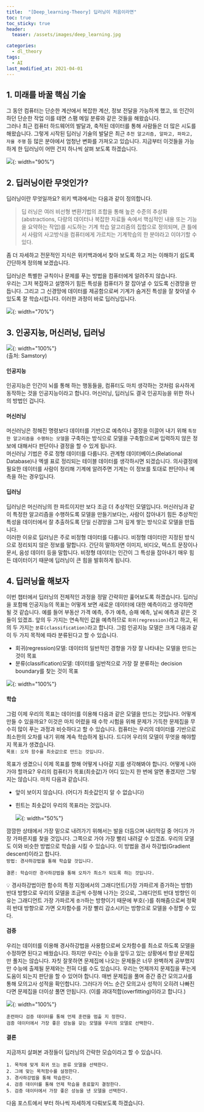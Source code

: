 ```yaml
---
title:  "[Deep_learning-Theory] 딥러닝이 처음이라면"
toc: true
toc_sticky: true
header:
  teaser: /assets/images/deep_learning.jpg

categories:
  - dl_theory
tags:
  - AI
last_modified_at: 2021-04-01
---
```


## 1. 미래를 바꿀 핵심 기술
그 동안 컴퓨터는 단순한 계산에서 복잡한 계산, 정보 전달을 가능하게 했고, 또 인간이 하던 단순한 작업 이를 테면 스팸 메일 분류와 같은 것들을 해왔습니다.  
그러나 최근 컴퓨터 하드웨어의 발달과, 축적된 데이터를 통해 사람들은 더 많은 시도를 해왔습니다. 그렇게 시작된 딥러닝 기술의 발달은 최근 `추천 알고리즘, 알파고, 파파고, 자율 주행` 등 많은 분야에서 엄청난 변화를 가져오고 있습니다. 지금부터 이것들을 가능하게 한 딥러닝이 어떤 건지 하나씩 살펴 보도록 하겠습니다.

![](/assets/images/ai_intro.png){: width="90%"}




## 2. 딥러닝이란 무엇인가?
딥러닝이란 무엇일까요? 위키 백과에서는 다음과 같이 정의합니다.  
> 딥 러닝은 여러 비선형 변환기법의 조합을 통해 높은 수준의 추상화(abstractions, 다량의 데이터나 복잡한 자료들 속에서 핵심적인 내용 또는 기능을 요약하는 작업)를 시도하는 기계 학습 알고리즘의 집합으로 정의되며, 큰 틀에서 사람의 사고방식을 컴퓨터에게 가르치는 기계학습의 한 분야라고 이야기할 수 있다.

좀 더 자세하고 전문적인 지식은 위키백과에서 찾아 보도록 하고 저는 이해하기 쉽도록 간단하게 정의해 보겠습니다.  

딥러닝은 특별한 규칙이나 문제를 푸는 방법을 컴퓨터에게 알려주지 않습니다.  
우리는 그저 복잡하고 설명하기 힘든 특성을 컴퓨터가 잘 잡아낼 수 있도록 신경망을 만듭니다. 그리고 그 신경망에 데이터를 제공함으로써 기계가 숨겨진 특성을 잘 찾아낼 수 있도록 잘 학습시킵니다. 이러한 과정이 바로 딥러닝입니다.  

![](/assets/images/deep_learning.png){: width="70%"}

## 3. 인공지능, 머신러닝, 딥러닝  

![](/assets/images/ai-ml-dl_2.png){: width="100%"}  
(출처: Samstory)  

#### 인공지능
인공지능은 인간이 뇌를 통해 하는 행동들을, 컴퓨터도 마치 생각하는 것처럼 유사하게 동작하는 것을 인공지능이라고 합니다. 머신러닝, 딥러닝도 결국 인공지능을 위한 하나의 방법인 겁니다. 

#### 머신러닝  
머신러닝은 정해진 명령보다 데이터를 기반으로 예측이나 결정을 이끌어 내기 위해 `특정한 알고리즘을 수행하는 모델`을 구축하는 방식으로 모델을 구축함으로써 입력하지 않은 정보에 대해서다 판단이나 결정을 할 수 있게 됩니다.  
머신러닝 기법은 주로 정형 데이터를 다룹니다. 관계형 데이터베이스(Relational Database)나 엑셀 표로 정리되는 테이블 데이터를 생각하시면 되겠습니다. 의사결정에 필요한 데이터를 사람이 정리해 기계에 알려주면 기계는 이 정보를 토대로 판단이나 예측을 하는 경우입니다.


#### 딥러닝  
딥러닝은 머신러닝의 한 파트이지만 보다 조금 더 추상적인 모델입니다. 머신러닝과 같이 특정한 알고리즘을 수행하도록 모델을 만들기보다는, 사람이 잡아내기 힘든 추상적인 특성을 데이터에서 잘 추출하도록 단일 신경망을 그저 깊게 쌓는 방식으로 모델을 만듭니다.  
이러한 이유로 딥러닝은 주로 비정형 데이터를 다룹니다. 비정형 데이터란 지정된 방식으로 정리되지 않은 정보를 말합니다. 간단히 말하자면 이미지, 비디오, 텍스트 문장이나 문서, 음성 데이터 등을 말합니다. 비정형 데이터는 인간이 그 특성을 잡아내기 매우 힘든 데이터이기 때문에 딥러닝이 큰 힘을 발휘하게 됩니다.

## 4. 딥러닝을 해보자  
이번 챕터에서 딥러닝의 전체적인 과정을 정말 간략히만 훑어보도록 하겠습니다. 딥러닝을 포함해 인공지능의 목표는 어떻게 보면 새로운 데이터에 대한 예측이라고 생각하면 될 것 같습니다. 예를 들어 부동산 가격 예측, 주가 예측, 승패 예측, 날씨 예측과 같은 것들이 있겠죠. 앞의 두 가지는 연속적인 값을 예측하므로 `회귀(regression)`라고 하고, 뒤의 두 가지는 `분류(classification)`라고 합니다. 그럼 인공지능 모델은 크게 다음과 같이 두 가지 목적에 따라 분류된다고 할 수 있습니다.

* 회귀(regression)모델: 데이터의 일반적인 경향을 가장 잘 나타내는 모델을 만드는 것이 목표
* 분류(classification)모델: 데이터를 일반적으로 가장 잘 분류하는 decision boundary를 찾는 것이 목표  

![](/assets/images/re_cl.png){: width="100%"}  

#### 학습

그럼 이제 우리의 목표는 데이터를 이용해 다음과 같은 모델을 만드는 것입니다. 어떻게 만들 수 있을까요? 이것은 마치 어렸을 때 수학 시험을 위해 문제가 가득한 문제집을 무수히 많이 푸는 과정과 비슷하다고 할 수 있습니다. 컴퓨터는 우리의 데이터를 기반으로 최소한의 오차를 내기 위해 계속 학습하게 됩니다. 
드디어 우리의 모델이 무엇을 해야할지 목표가 생겼습니다.  
`목표: 오차 함수를 최솟값으로 만드는 것입니다.`  

목표가 생겼으니 이제 목표를 향해 어떻게 나아갈 지를 생각해봐야 합니다. 어떻게 나아가야 할까요? 우리의 컴퓨터가 목표(최솟값)가 어디 있는지 한 번에 알면 좋겠지만 그렇지는 않습니다. 마치 다음과 같습니다.  

  * 앞이 보이지 않습니다. (어디가 최솟값인지 알 수 없습니다)
  * 힌트는 최솟값이 우리의 목표라는 것입니다.  

    ![](/assets/images/down.jpg){: width="50%"}  

깜깜한 상태에서 가장 밑으로 내려가기 위해서는 발을 더듬으며 내리막길 중 어디가 가장 가파른지를 찾을 것입니다. 그쪽으로 가야 가장 빨리 내려갈 수 있겠죠. 우리의 모델도 이와 비슷한 방법으로 학습을 시킬 수 있습니다. 이 방법을 경사 하강법(Gradient descent)이라고 합니다.  
`방법: 경사하강법을 통해 학습할 것입니다.`  

`결론: 학습이란 경사하강법을 통해 오차가 최소가 되도록 하는 것입니다.`  

💡 경사하강법이란 함수의 특정 지점에서의 그래디언트(가장 가파르게 증가하는 방향) 반대 방향으로 우리의 모델을 조금씩 수정해 나가는 것으로, 그래디언트 반대 방향인 이유는 그래디언트 가장 가파르게 `증가`하는 방향이기 때문에 부호(-)를 취해줌으로써 정확히 반대 방향으로 가면 오차함수를 가장 빨리 감소시키는 방향으로 모델을 수정할 수 있다.  

#### 검증  

우리는 데이터를 이용해 경사하강법을 사용함으로써 오차함수를 최소로 하도록 모델을 수정하면 된다고 배웠습니다. 하지만 우리는 수능을 앞두고 있는 상황에서 항상 문제집만 풀지는 않습니다. 자칫 잘못하면 문제집에 나오는 문제들은 너무 완벽하게 공부했지만 수능에 출제될 문제와는 전혀 다를 수도 있습니다. 우리는 언제까지 문제집을 푸는게 도움이 되는지 판단을 할 수 있어야 합니다. 매번 문제집을 풀며 중간 중간 모의고사를 통해 모의고사 성적을 확인합니다. 그러다가 어느 순간 모의고사 성적이 오히려 나빠진다면 문제집을 더이상 풀면 안됩니다. (이를 과대적합(overfitting)이라고 합니다.)  

![](/assets/images/val.png){: width="100%"}  

`훈련마다 검증 데이터를 통해 언제 훈련을 멈출 지 정한다.`  
`검증 데이터에서 가장 좋은 성능을 갖는 모델을 우리의 모델로 선택한다.`  

#### 결론

지금까지 살펴본 과정들이 딥러닝의 간략한 모습이라고 할 수 있습니다.  

```
1. 목적에 맞게 회귀 또는 분류 모델을 선택한다. 
2. 그에 맞는 목적함수를 설정한다.  
3. 경사하강법을 통해 학습한다.  
4. 검증 데이터를 통해 언제 학습을 종료할지 결정한다.  
5. 검증 데이터에서 가장 좋은 성능을 낸 모델을 선택한다.
```

다음 포스트에서 부터 하나씩 자세하게 다뤄보도록 하겠습니다.